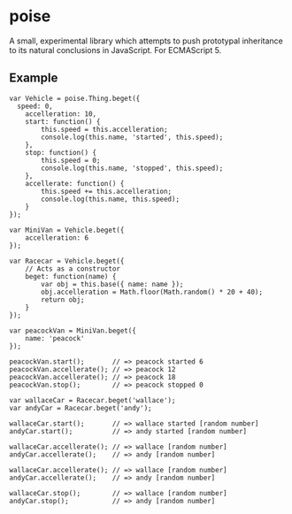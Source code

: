 poise
=====

A small, experimental library which attempts to push prototypal inheritance to its natural conclusions in JavaScript. For ECMAScript 5.

Example
-------

    var Vehicle = poise.Thing.beget({
      speed: 0,
    	accelleration: 10,
    	start: function() {
    		this.speed = this.accelleration;
    		console.log(this.name, 'started', this.speed);
    	},
    	stop: function() {
    		this.speed = 0;
    		console.log(this.name, 'stopped', this.speed);
    	},
    	accellerate: function() {
    		this.speed += this.accelleration;
    		console.log(this.name, this.speed);
    	}
    });
    
    var MiniVan = Vehicle.beget({
    	accelleration: 6
    });
    
    var Racecar = Vehicle.beget({
    	// Acts as a constructor
    	beget: function(name) {
    		var obj = this.base({ name: name });
    		obj.accelleration = Math.floor(Math.random() * 20 + 40);
    		return obj;
    	}
    });
    
    var peacockVan = MiniVan.beget({
    	name: 'peacock'
    });
    
    peacockVan.start();       // => peacock started 6
    peacockVan.accellerate(); // => peacock 12
    peacockVan.accellerate(); // => peacock 18
    peacockVan.stop();        // => peacock stopped 0
    
    var wallaceCar = Racecar.beget('wallace');
    var andyCar = Racecar.beget('andy');
    
    wallaceCar.start();       // => wallace started [random number]
    andyCar.start();          // => andy started [random number]
    
    wallaceCar.accellerate(); // => wallace [random number]
    andyCar.accellerate();    // => andy [random number]
    
    wallaceCar.accellerate(); // => wallace [random number]
    andyCar.accellerate();    // => andy [random number]
    
    wallaceCar.stop();        // => wallace [random number]
    andyCar.stop();           // => andy [random number]